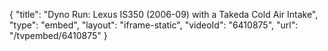 {
    "title": "Dyno Run: Lexus IS350 (2006-09) with a Takeda Cold Air Intake",
    "type": "embed",
    "layout": "iframe-static",
    "videoId": "6410875",
    "url": "\/tvpembed\/6410875"
}